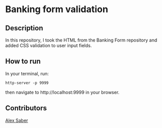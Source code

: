 # Banking form validation

## Description
In this repository, I took the HTML from the Banking Form repository and added CSS validation to user input fields.

## How to run
In your terminal, run:
```
http-server -p 9999
```
then navigate to http://localhost:9999 in your browser.

## Contributors
[Alex Saber](http://github.com/alexsaber89)
